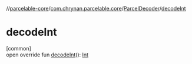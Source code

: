 //[parcelable-core](../../../index.md)/[com.chrynan.parcelable.core](../index.md)/[ParcelDecoder](index.md)/[decodeInt](decode-int.md)

# decodeInt

[common]\
open override fun [decodeInt](decode-int.md)(): [Int](https://kotlinlang.org/api/latest/jvm/stdlib/kotlin/-int/index.html)
